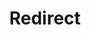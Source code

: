 ﻿---
layout: src/layouts/Redirect.astro
title: Redirect
redirect: https://yamldoc.liuyan.wang/docs/projects/project-triggers
pubDate:  2023-01-01
navSearch: false
navSitemap: false
navMenu: false
---
